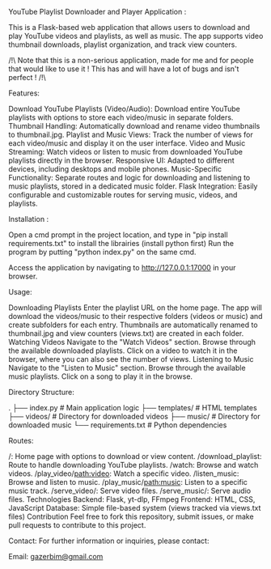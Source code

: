 YouTube Playlist Downloader and Player Application :

This is a Flask-based web application that allows users to download and play YouTube videos and playlists, as well as music. The app supports video thumbnail downloads, playlist organization, and track view counters.

/!\ Note that this is a non-serious application, made for me and for people that would like to use it ! This has and will have a lot of bugs and isn't perfect ! /!\


Features:

Download YouTube Playlists (Video/Audio): Download entire YouTube playlists with options to store each video/music in separate folders.
Thumbnail Handling: Automatically download and rename video thumbnails to thumbnail.jpg.
Playlist and Music Views: Track the number of views for each video/music and display it on the user interface.
Video and Music Streaming: Watch videos or listen to music from downloaded YouTube playlists directly in the browser.
Responsive UI: Adapted to different devices, including desktops and mobile phones.
Music-Specific Functionality: Separate routes and logic for downloading and listening to music playlists, stored in a dedicated music folder.
Flask Integration: Easily configurable and customizable routes for serving music, videos, and playlists.

Installation : 

Open a cmd prompt in the project location, and type in "pip install requirements.txt" to install the librairies (install python first)
Run the program by putting "python index.py" on the same cmd.

Access the application by navigating to http://127.0.0.1:17000 in your browser.


Usage:


Downloading Playlists
Enter the playlist URL on the home page.
The app will download the videos/music to their respective folders (videos or music) and create subfolders for each entry.
Thumbnails are automatically renamed to thumbnail.jpg and view counters (views.txt) are created in each folder.
Watching Videos
Navigate to the "Watch Videos" section.
Browse through the available downloaded playlists.
Click on a video to watch it in the browser, where you can also see the number of views.
Listening to Music
Navigate to the "Listen to Music" section.
Browse through the available music playlists.
Click on a song to play it in the browse.


Directory Structure:

.
├── index.py                # Main application logic
├── templates/              # HTML templates
├── videos/                 # Directory for downloaded videos
├── music/                  # Directory for downloaded music
└── requirements.txt        # Python dependencies


Routes:


/: Home page with options to download or view content.
/download_playlist: Route to handle downloading YouTube playlists.
/watch: Browse and watch videos.
/play_video/<path:video>: Watch a specific video.
/listen_music: Browse and listen to music.
/play_music/<path:music>: Listen to a specific music track.
/serve_video/<filename>: Serve video files.
/serve_music/<filename>: Serve audio files.
Technologies
Backend: Flask, yt-dlp, FFmpeg
Frontend: HTML, CSS, JavaScript
Database: Simple file-based system (views tracked via views.txt files)
Contribution
Feel free to fork this repository, submit issues, or make pull requests to contribute to this project.


Contact:
For further information or inquiries, please contact:

Email: gazerbim@gmail.com
